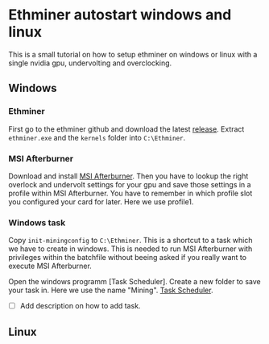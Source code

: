 # Ethminer autostart windows and linux

This is a small tutorial on how to setup ethminer on windows or linux with a single nvidia gpu, undervolting and overclocking.

## Windows

### Ethminer

First go to the ethminer github and download the latest [release](https://github.com/ethereum-mining/ethminer/releases).
Extract `ethminer.exe` and the `kernels` folder into `C:\Ethminer`.

### MSI Afterburner

Download and install [MSI Afterburner](https://www.msi.com/Landing/afterburner/graphics-cards).
Then you have to lookup the right overlock and undervolt settings for your gpu and save those settings in a profile within MSI Afterburner.
You have to remember in which profile slot you configured your card for later. Here we use profile1.

### Windows task

Copy `init-miningconfig` to `C:\Ethminer`.
This is a shortcut to a task which we have to create in windows. This is needed to run MSI Afterburner with privileges within the batchfile without beeing asked if you really want to execute MSI Afterburner.

Open the windows programm [Task Scheduler].
Create a new folder to save your task in. Here we use the name "Mining".
[Task Scheduler](windows/.src/tasksch).

- [ ] Add description on how to add task.

## Linux


